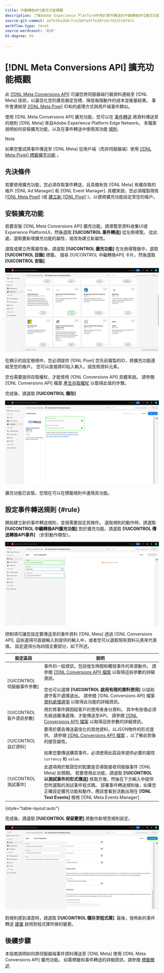 ```yaml
---
title: 中繼轉換API擴充功能概觀
description: 了解Adobe Experience Platform中用於事件轉送的中繼轉換API擴充功能。
source-git-commit: a47e35a1b8c7ce2b0fa4ffe30fcdc7d22fc0f4c5
workflow-type: tm+mt
source-wordcount: '819'
ht-degree: 0%

---
```


# [!DNL Meta Conversions API] 擴充功能概觀

此 [[!DNL Meta Conversions API]](https://developers.facebook.com/docs/marketing-api/conversions-api/) 可讓您將伺服器端行銷資料連結至 [!DNL Meta] 技術，以最佳化您的廣告鎖定目標、降低每個動作的成本並衡量結果。 事件會連結至 [[!DNL Meta Pixel]](https://developers.facebook.com/docs/meta-pixel/) ID和的處理方式與用戶端事件類似。

使用 [!DNL Meta Conversions API] 擴充功能，您可以在 [事件轉送](../../../ui/event-forwarding/overview.md) 將資料傳送至的規則 [!DNL Meta] 來自Adobe Experience Platform Edge Network。 本檔案說明如何安裝擴充功能，以及在事件轉送中使用其功能 [規則](../../../ui/managing-resources/rules.md).

>[!NOTE]
>
>如果您嘗試將事件傳送至 [!DNL Meta] 從用戶端（而非伺服器端）使用 [[!DNL Meta Pixiel] 標籤擴充功能](../../client/meta/overview.md) 。

## 先決條件

若要使用擴充功能，您必須存取事件轉送，且具備有效 [!DNL Meta] 有權存取的帳戶 [!DNL Ad Manager] 和 [!DNL Event Manager]. 具體來說，您必須複製現有 [[!DNL Meta Pixel]](https://www.facebook.com/business/help/952192354843755?id=1205376682832142) (或 [建立新 [!DNL Pixel]](https://www.facebook.com/business/help/952192354843755) )，以便將擴充功能設定至您的帳戶。

## 安裝擴充功能

若要安裝 [!DNL Meta Conversions API] 擴充功能，請導覽至資料收集UI或Experience PlatformUI，然後選取 **[!UICONTROL 事件轉送]** 從左側導覽。 從此處，選取要新增擴充功能的屬性，或改為建立新屬性。

選取或建立所需屬性後，請選取 **[!UICONTROL 擴充功能]** 在左側導覽器中，選取 **[!UICONTROL 目錄]** 標籤。 搜尋 [!UICONTROL 中繼轉換API] 卡片，然後選取 **[!UICONTROL 安裝]**.

![此 [!UICONTROL 安裝] 按鈕 [!UICONTROL 中繼轉換API] 擴充功能。](../../../images/extensions/server/meta/install.png)

在顯示的設定檢視中，您必須提供 [!DNL Pixel] 您先前複製的ID，將擴充功能連結至您的帳戶。 您可以直接將ID貼入輸入，或改用資料元素。

您也需要提供存取權杖，才能使用 [!DNL Conversions API] 具體來說。 請參閱 [!DNL Conversions API] 檔案 [產生存取權杖](https://developers.facebook.com/docs/marketing-api/conversions-api/get-started#access-token) 以取得此值的步驟。

完成後，請選取 **[!UICONTROL 儲存]**

![此 [!DNL Pixel] 在擴充功能組態檢視中以資料元素形式提供的ID。](../../../images/extensions/server/meta/configure.png)

擴充功能已安裝，您現在可以在標籤規則中運用其功能。

## 設定事件轉送規則 {#rule}

開始建立新的事件轉送規則，並視需要設定其條件。 選取規則的動作時，請選取 **[!UICONTROL 中繼轉換API擴充功能]** 對於擴充功能，請選取 **[!UICONTROL 傳送轉換API事件]** （針對動作類型）。

![此 [!UICONTROL 傳送頁面檢視] 在資料收集UI中為規則選取的動作類型。](../../../images/extensions/server/meta/select-action.png)

控制項可讓您設定要傳送至的事件資料 [!DNL Meta] 透過 [!DNL Conversions API]. 這些選項可直接輸入到提供的輸入中，或者您可以選取現有資料元素來代表值。 設定選項分為四個主要部分，如下所述。

| 設定區段 | 說明 |
| --- | --- |
| [!UICONTROL 伺服器事件參數] | 事件的一般資訊，包括發生時間和觸發事件的來源動作。 請參閱 [[!DNL Conversions API] 檔案](https://developers.facebook.com/docs/marketing-api/conversions-api/parameters/server-event) 以取得這些參數的詳細資訊。<br><br>您也可以選擇 **[!UICONTROL 啟用有限的資料使用]** 以協助遵守客戶選擇退出。 請參閱 [!DNL Conversions API] 檔案 [資料處理選項](https://developers.facebook.com/docs/marketing-apis/data-processing-options/) 以取得此功能的詳細資訊。 |
| [!UICONTROL 客戶資訊參數] | 用於將事件歸因給客戶的使用者身分資料。 其中有些值必須先經過雜湊處理，才能傳送至API。 請參閱 [[!DNL Conversions API] 檔案](https://developers.facebook.com/docs/marketing-api/conversions-api/parameters/customer-information-parameters) 以取得這些參數的詳細資訊。 |
| [!UICONTROL 自訂資料] | 要用於廣告傳送最佳化的其他資料，以JSON物件的形式提供。 請參閱 [[!DNL Conversions API] 檔案](https://developers.facebook.com/docs/marketing-api/conversions-api/parameters/custom-data) ，以了解此對象的接受屬性。<br><br>如果您要傳送購買事件，必須使用此區段來提供必要的屬性 `currency` 和 `value`. |
| [!UICONTROL 測試事件] | 此選項用於驗證您的配置是否導致接收伺服器事件 [!DNL Meta] 如預期。 若要使用此功能，請選取 **[!UICONTROL 以測試事件的形式傳送]** 核取方塊，然後在下方輸入中提供您所選取的測試事件程式碼。 部署事件轉送規則後，如果您正確設定擴充功能和動作，應該會看到活動出現在 **[!DNL Test Events]** 檢視 [!DNL Meta Events Manager]. |

{style=&quot;table-layout:auto&quot;}

完成後，請選取 **[!UICONTROL 保留變更]** 將動作新增至規則設定。

![[!UICONTROL 保留變更] 正在為操作配置選擇。](../../../images/extensions/server/meta/keep-changes.png)

對規則感到滿意時，請選取 **[!UICONTROL 儲存至程式庫]**. 最後，發佈新的事件轉送 [建置](../../../ui/publishing/builds.md) 啟用對程式庫所做的變更。

## 後續步驟

本指南說明如何將伺服器端事件資料傳送至 [!DNL Meta] 使用 [!DNL Meta Conversions API] 擴充功能。 如需標籤和事件轉送的詳細資訊，請參閱 [標籤概述](../../../home.md).
